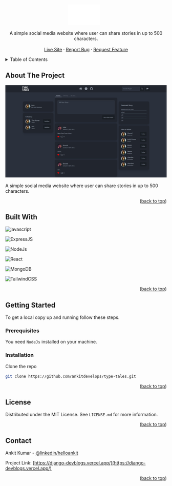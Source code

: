 
<a name="readme-top"></a>

<!-- PROJECT LOGO -->
<br />
<div align="center">

  <img width="100px" style="margin-right:12px" src="./frontend/src/assets/logo.png" alt="Logo"/>

  <p align="center"> 
    A simple social media website where user can share stories in up to 500 characters.
    <br />
    <br/>
    <a href="#">Live Site</a>
    ·
    <a href="https://github.com/ankitdevelops/type-tales/issues">Report Bug</a>
    ·
    <a href="https://github.com/ankitdevelops/type-tales/issues">Request Feature</a>
  </p>
</div>

<!-- TABLE OF CONTENTS -->
<details>
  <summary>Table of Contents</summary>
  <ol>
    <li>
      <a href="#about-the-project">About The Project</a>
      <ul>
        <li><a href="#built-with">Built With</a></li>
      </ul>
    </li>
    <li>
      <a href="#getting-started">Getting Started</a>
      <ul>
        <li><a href="#prerequisites">Prerequisites</a></li>
        <li><a href="#installation">Installation</a></li>
      </ul>
    </li>
    <li><a href="#license">License</a></li>
    <li><a href="#contact">Contact</a></li>

  </ol>
</details>

<!-- ABOUT THE PROJECT -->

## About The Project

 <a href="#">
    <img src="./screenshots/screenshot1.jpeg" alt="Logo">
  </a>

A simple social media website where user can share stories in up to 500 characters.

<p align="right">(<a href="#readme-top">back to top</a>)</p>

## Built With
![javascript](https://img.shields.io/badge/javascript-3670A0?style=for-the-badge&logo=javascript&logoColor=ffdd54)

![ExpressJS](https://img.shields.io/badge/expressjs-3670A0?style=for-the-badge&logo=express&logoColor=ffdd54)

![NodeJs](https://img.shields.io/badge/nodejs-3670A0?style=for-the-badge&logo=node&logoColor=ffdd54)


![React](https://img.shields.io/badge/react-%2320232a.svg?style=for-the-badge&logo=react&logoColor=%2361DAFB)


![MongoDB](https://img.shields.io/badge/mongodb-%2307405e.svg?style=for-the-badge&logo=mongodb&logoColor=white)

![TailwindCSS](https://img.shields.io/badge/tailwind-%23563D7C.svg?style=for-the-badge&logo=tailwindcss&logoColor=white)




<p align="right">(<a href="#readme-top">back to top</a>)</p>

<!-- GETTING STARTED -->

## Getting Started

To get a local copy up and running follow these steps.

### Prerequisites

You need `NodeJs`  installed on your machine.

### Installation

 Clone the repo
   ```sh
   git clone https://github.com/ankitdevelops/type-tales.git
   ```


<p align="right">(<a href="#readme-top">back to top</a>)</p>


## License

Distributed under the MIT License. See `LICENSE.md` for more information.

<p align="right">(<a href="#readme-top">back to top</a>)</p>

<!-- CONTACT -->

## Contact

Ankit Kumar - [@linkedin/helloankit](https://www.linkedin.com/in/helloankit/)

Project Link: [https://django-devblogs.vercel.app/](https://django-devblogs.vercel.app/)

<p align="right">(<a href="#readme-top">back to top</a>)</p>
<!-- MARKDOWN LINKS & IMAGES -->
<!-- https://www.markdownguide.org/basic-syntax/#reference-style-links -->

